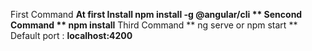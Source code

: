 First Command **At first Install npm install -g @angular/cli **
Sencond Command ** npm install**
Third Command ** ng serve or npm start **
Default port : **localhost:4200**